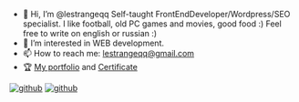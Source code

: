- 👋 Hi, I’m @lestrangeqq Self-taught FrontEndDeveloper/Wordpress/SEO specialist. I like football, old PC games and movies, good food :) Feel free to write on english or russian :)
- 👀 I’m interested in WEB development.
- 📫 How to reach me: lestrangeqq@gmail.com
- 🏆 <a href='http://lestrangeqq.github.io/'>My portfolio</a> and <a href='https://freecodecamp.org/certification/lestra/responsive-web-design'>Certificate</a>

<a href='https://www.linkedin.com/in/lestrangeqq/'>![github](https://img.shields.io/badge/LinkedIn-242424?style=for-the-badge&logo=LinkedIn&logoColor=blue)</a>
<a href='https://www.instagram.com/alexlestra/'>![github](https://img.shields.io/badge/Instagram-242424?style=for-the-badge&logo=Instagram&logoColor=orange)</a>
<!---
lestrangeqq/lestrangeqq is a ✨ special ✨ repository because its `README.md` (this file) appears on your GitHub profile.
You can click the Preview link to take a look at your changes.
--->
